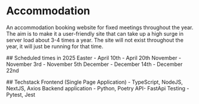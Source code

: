 # Accommodation
An accommodation booking website for fixed meetings throughout the year. The aim is to make it a user-friendly site that can take up a high surge in server load about 3-4 times a year. The site will not exist throughout the year, it will just be running for that time.

## Scheduled times in 2025
Easter - April 10th - April 20th
November - November 3rd - November 5th
December - December 14th - December 22nd

## Techstack
Frontend (Single Page Application) - TypeScript, NodeJS, NextJS, Axios
Backend application - Python, Poetry
API- FastApi
Testing - Pytest, Jest


